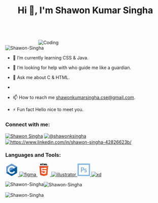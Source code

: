 <h1 align="center">Hi 👋, I'm Shawon Kumar Singha</h1><br>
<h3 align="center"></h3><br>

<img align="right" alt="Coding" width="400" src="https://i.pinimg.com/originals/f1/e7/34/f1e734f9cade86fe737a9aa404ad5677.gif">
<p align="left"> <img src="https://komarev.com/ghpvc/?username=Shawon-Singha&label=Profile%20views&color=0e75b6&style=flat" alt="Shawon-Singha" /> </p>

- 🌱 I’m currently learning CSS & Java.<br>
  
- 🤝 I’m looking for help with who guide me like a guardian.<br>

- 💬 Ask me about C & HTML.<br>
- 
- 📫 How to reach me shawonkumarsingha.cse@gmail.com.<br>

- ⚡ Fun fact Hello nice to meet you.<br>
<h3 align="left">Connect with me:</h3>
<p align="left">
<a href="https://www.facebook.com/shawon.singha.3" target="blank"><img align="center" src="https://raw.githubusercontent.com/rahuldkjain/github-profile-readme-generator/master/src/images/icons/Social/facebook.svg" alt="Shawon Singha" height="30" width="40" /></a>
<a href="https://twitter.com/@shawonksingha" target="blank"><img align="center" src="https://raw.githubusercontent.com/rahuldkjain/github-profile-readme-generator/master/src/images/icons/Social/twitter.svg" alt="@shawonksingha" height="30" width="40" /></a>
<a href="https://www.linkedin.com/in/shawon-singha-42826623b/" target="blank"><img align="center" src="https://raw.githubusercontent.com/rahuldkjain/github-profile-readme-generator/master/src/images/icons/Social/linked-in-alt.svg" alt="https://www.linkedin.com/in/shawon-singha-42826623b/" height="30" width="40" /></a>
</p>


<h3 align="left">Languages and Tools:</h3>
<p align="left"> <a href="https://www.cprogramming.com/" target="_blank" rel="noreferrer"> <img src="https://raw.githubusercontent.com/devicons/devicon/master/icons/c/c-original.svg" alt="c" width="40" height="40"/> </a> <a href="https://www.figma.com/" target="_blank" rel="noreferrer"> <img src="https://www.vectorlogo.zone/logos/figma/figma-icon.svg" alt="figma" width="40" height="40"/> </a> <a href="https://www.w3.org/html/" target="_blank" rel="noreferrer"> <img src="https://raw.githubusercontent.com/devicons/devicon/master/icons/html5/html5-original-wordmark.svg" alt="html5" width="40" height="40"/> </a> <a href="https://www.adobe.com/in/products/illustrator.html" target="_blank" rel="noreferrer"> <img src="https://www.vectorlogo.zone/logos/adobe_illustrator/adobe_illustrator-icon.svg" alt="illustrator" width="40" height="40"/> </a> <a href="https://www.photoshop.com/en" target="_blank" rel="noreferrer"> <img src="https://raw.githubusercontent.com/devicons/devicon/master/icons/photoshop/photoshop-line.svg" alt="photoshop" width="40" height="40"/> </a> <a href="https://www.adobe.com/products/xd.html" target="_blank" rel="noreferrer"> <img src="https://cdn.worldvectorlogo.com/logos/adobe-xd.svg" alt="xd" width="40" height="40"/> </a> </p>
<p><img align="left" src="https://github-readme-stats.vercel.app/api/top-langs?username=Shawon-Singha&show_icons=true&locale=en&layout=compact" alt="Shawon-Singha" /></p>
<p><img align="center" src="https://github-readme-stats.vercel.app/api?username=Shawon-Singha&show_icons=true&locale=en" alt="Shawon-Singha" /></p>
<p><img align="center" src="https://github-readme-streak-stats.herokuapp.com/?user=Shawon-Singha&" alt="Shawon-Singha" /></p>
